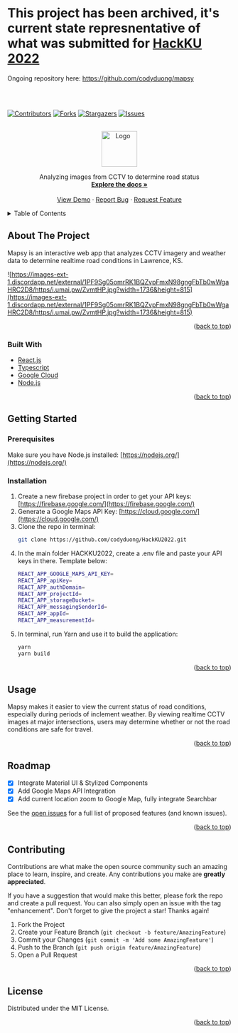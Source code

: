 # This project has been archived, it's current state represnentative of what was submitted for [HackKU 2022](https://devpost.com/software/mapsy)
Ongoing repository here: https://github.com/codyduong/mapsy

<br></br>
<div id="top"></div>

<!-- PROJECT SHIELDS -->
<!--
*** I'm using markdown "reference style" links for readability.
*** Reference links are enclosed in brackets [ ] instead of parentheses ( ).
*** See the bottom of this document for the declaration of the reference variables
*** for contributors-url, forks-url, etc. This is an optional, concise syntax you may use.
*** https://www.markdownguide.org/basic-syntax/#reference-style-links
-->
[![Contributors][contributors-shield]][contributors-url]
[![Forks][forks-shield]][forks-url]
[![Stargazers][stars-shield]][stars-url]
[![Issues][issues-shield]][issues-url]


<!-- PROJECT LOGO -->
<br />
<div align="center">
  <a href="https://github.com/codyduong/HackKU2022">
    <img src="https://media.discordapp.net/attachments/962428918206459924/962542551972339762/TH5Mgm-t.png?width=1328&height=972" alt="Logo" width="80" height="80">
  </a>

  <p align="center">
    Analyzing images from CCTV to determine road status
    <br />
    <a href="https://github.com/codyduong/HackKU2022"><strong>Explore the docs »</strong></a>
    <br />
    <br />
    <a href="https://github.com/codyduong/HackKU2022">View Demo</a>
    ·
    <a href="https://github.com/codyduong/HackKU2022/issues">Report Bug</a>
    ·
    <a href="https://github.com/codyduong/HackKU2022/issues">Request Feature</a>
  </p>
</div>



<!-- TABLE OF CONTENTS -->
<details>
  <summary>Table of Contents</summary>
  <ol>
    <li>
      <a href="#about-the-project">About The Project</a>
      <ul>
        <li><a href="#built-with">Built With</a></li>
      </ul>
    </li>
    <li>
      <a href="#getting-started">Getting Started</a>
      <ul>
        <li><a href="#prerequisites">Prerequisites</a></li>
        <li><a href="#installation">Installation</a></li>
      </ul>
    </li>
    <li><a href="#usage">Usage</a></li>
    <li><a href="#roadmap">Roadmap</a></li>
    <li><a href="#contributing">Contributing</a></li>
    <li><a href="#license">License</a></li>
  </ol>
</details>



<!-- ABOUT THE PROJECT -->
## About The Project


Mapsy is an interactive web app that analyzes CCTV imagery and weather data to determine realtime road conditions in Lawrence, KS.

![https://images-ext-1.discordapp.net/external/1PF9Sg05omrRK1BQZvpFmxN98gngFbTb0wWgaHRC2D8/https/i.umai.pw/ZvmtHP.jpg?width=1736&height=815](https://images-ext-1.discordapp.net/external/1PF9Sg05omrRK1BQZvpFmxN98gngFbTb0wWgaHRC2D8/https/i.umai.pw/ZvmtHP.jpg?width=1736&height=815)

<p align="right">(<a href="#top">back to top</a>)</p>



### Built With

* [React.js](https://reactjs.org/)
* [Typescript](https://typescriptlang.org/)
* [Google Cloud](https://cloud.google.com/)
* [Node.js](https://nodejs.org/)

<p align="right">(<a href="#top">back to top</a>)</p>



<!-- GETTING STARTED -->
## Getting Started

### Prerequisites

Make sure you have Node.js installed: [https://nodejs.org/](https://nodejs.org/)

### Installation

1. Create a new firebase project in order to get your API keys: [https://firebase.google.com/](https://firebase.google.com/)
2. Generate a Google Maps API Key: [https://cloud.google.com/](https://cloud.google.com/)
3. Clone the repo in terminal:
   ```sh
   git clone https://github.com/codyduong/HackKU2022.git
   ```
4. In the main folder HACKKU2022, create a .env file and paste your API keys in there. Template below:
   ```sh
   REACT_APP_GOOGLE_MAPS_API_KEY=
   REACT_APP_apiKey=
   REACT_APP_authDomain=
   REACT_APP_projectId=
   REACT_APP_storageBucket=
   REACT_APP_messagingSenderId=
   REACT_APP_appId=
   REACT_APP_measurementId=
   ```
5. In terminal, run Yarn and use it to build the application:
   ```js
   yarn
   yarn build
   ```

<p align="right">(<a href="#top">back to top</a>)</p>



<!-- USAGE EXAMPLES -->
## Usage

Mapsy makes it easier to view the current status of road conditions, especially during periods of inclement weather. By viewing realtime CCTV images at major intersections, users may determine whether or not the road conditions are safe for travel. 

<p align="right">(<a href="#top">back to top</a>)</p>



<!-- ROADMAP -->
## Roadmap

- [x] Integrate Material UI & Stylized Components
- [x] Add Google Maps API Integration
- [x] Add current location zoom to Google Map, fully integrate Searchbar

See the [open issues](https://github.com/codyduong/HackKU2022/issues) for a full list of proposed features (and known issues).

<p align="right">(<a href="#top">back to top</a>)</p>



<!-- CONTRIBUTING -->
## Contributing

Contributions are what make the open source community such an amazing place to learn, inspire, and create. Any contributions you make are **greatly appreciated**.

If you have a suggestion that would make this better, please fork the repo and create a pull request. You can also simply open an issue with the tag "enhancement".
Don't forget to give the project a star! Thanks again!

1. Fork the Project
2. Create your Feature Branch (`git checkout -b feature/AmazingFeature`)
3. Commit your Changes (`git commit -m 'Add some AmazingFeature'`)
4. Push to the Branch (`git push origin feature/AmazingFeature`)
5. Open a Pull Request

<p align="right">(<a href="#top">back to top</a>)</p>



<!-- LICENSE -->
## License

Distributed under the MIT License.

<p align="right">(<a href="#top">back to top</a>)</p>


<!-- MARKDOWN LINKS & IMAGES -->
<!-- https://www.markdownguide.org/basic-syntax/#reference-style-links -->
[contributors-shield]: https://img.shields.io/github/contributors/codyduong/HackKU2022.svg?style=for-the-badge
[contributors-url]: https://github.com/codyduong/HackKU2022/graphs/contributors
[forks-shield]: https://img.shields.io/github/forks/codyduong/HackKU2022.svg?style=for-the-badge
[forks-url]: https://github.com/codyduong/HackKU2022/network/members
[stars-shield]: https://img.shields.io/github/stars/codyduong/HackKU2022.svg?style=for-the-badge
[stars-url]: https://github.com/codyduong/HackKU2022/stargazers
[issues-shield]: https://img.shields.io/github/issues/codyduong/HackKU2022.svg?style=for-the-badge
[issues-url]: https://github.com/codyduong/HackKU2022/issues
[license-shield]: https://img.shields.io/github/license/codyduong/HackKU2022.svg?style=for-the-badge
[license-url]: https://github.com/codyduong/HackKU2022/blob/master/LICENSE.txt
[linkedin-shield]: https://img.shields.io/badge/-LinkedIn-black.svg?style=for-the-badge&logo=linkedin&colorB=555
[linkedin-url]: https://linkedin.com/in/linkedin_username
[product-screenshot]: images/screenshot.png
